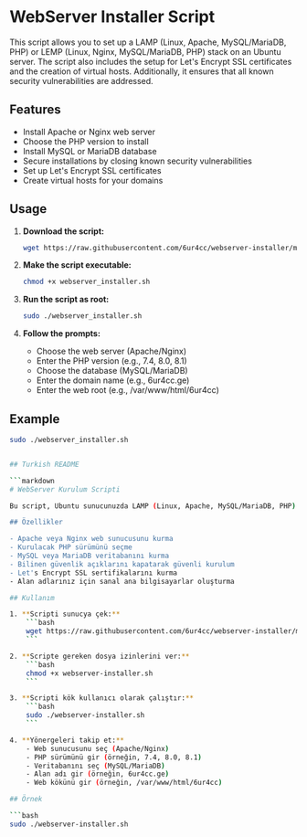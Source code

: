 # WebServer Installer Script

This script allows you to set up a LAMP (Linux, Apache, MySQL/MariaDB, PHP) or LEMP (Linux, Nginx, MySQL/MariaDB, PHP) stack on an Ubuntu server. The script also includes the setup for Let's Encrypt SSL certificates and the creation of virtual hosts. Additionally, it ensures that all known security vulnerabilities are addressed.

## Features

- Install Apache or Nginx web server
- Choose the PHP version to install
- Install MySQL or MariaDB database
- Secure installations by closing known security vulnerabilities
- Set up Let's Encrypt SSL certificates
- Create virtual hosts for your domains

## Usage

1. **Download the script:**
    ```bash
    wget https://raw.githubusercontent.com/6ur4cc/webserver-installer/main/webserver-installer.sh
    ```

2. **Make the script executable:**
    ```bash
    chmod +x webserver_installer.sh
    ```

3. **Run the script as root:**
    ```bash
    sudo ./webserver_installer.sh
    ```

4. **Follow the prompts:**
    - Choose the web server (Apache/Nginx)
    - Enter the PHP version (e.g., 7.4, 8.0, 8.1)
    - Choose the database (MySQL/MariaDB)
    - Enter the domain name (e.g., 6ur4cc.ge)
    - Enter the web root (e.g., /var/www/html/6ur4cc)

## Example

```bash
sudo ./webserver_installer.sh


## Turkish README

```markdown
# WebServer Kurulum Scripti

Bu script, Ubuntu sunucunuzda LAMP (Linux, Apache, MySQL/MariaDB, PHP) veya LEMP (Linux, Nginx, MySQL/MariaDB, PHP) yığınını kurmanızı sağlar. Script ayrıca Let's Encrypt SSL sertifikaları kurulumunu ve sanal ana bilgisayarların oluşturulmasını içerir. Ayrıca, bilinen tüm güvenlik açıklarının kapatıldığından emin olur.

## Özellikler

- Apache veya Nginx web sunucusunu kurma
- Kurulacak PHP sürümünü seçme
- MySQL veya MariaDB veritabanını kurma
- Bilinen güvenlik açıklarını kapatarak güvenli kurulum
- Let's Encrypt SSL sertifikalarını kurma
- Alan adlarınız için sanal ana bilgisayarlar oluşturma

## Kullanım

1. **Scripti sunucya çek:**
    ```bash
    wget https://raw.githubusercontent.com/6ur4cc/webserver-installer/main/webserver-installer.sh
    ```

2. **Scripte gereken dosya izinlerini ver:**
    ```bash
    chmod +x webserver-installer.sh
    ```

3. **Scripti kök kullanıcı olarak çalıştır:**
    ```bash
    sudo ./webserver-installer.sh
    ```

4. **Yönergeleri takip et:**
    - Web sunucusunu seç (Apache/Nginx)
    - PHP sürümünü gir (örneğin, 7.4, 8.0, 8.1)
    - Veritabanını seç (MySQL/MariaDB)
    - Alan adı gir (örneğin, 6ur4cc.ge)
    - Web kökünü gir (örneğin, /var/www/html/6ur4cc)

## Örnek

```bash
sudo ./webserver-installer.sh
